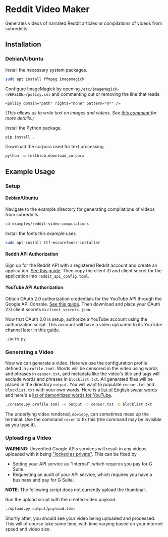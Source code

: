 # Reddit Video Maker

Generates videos of narrated Reddit articles or compilations of videos from subreddits.

## Installation

### Debian/Ubuntu

Install the necessary system packages.

```bash
sudo apt install ffmpeg imagemagick
```

Configure ImageMagick by opening `/etc/ImageMagick-<VERSION>/policy.xml` and commenting out or removing the line that reads
```
<policy domain="path" rights="none" pattern="@*" />
```
*(This allows us to write text on images and videos. See [this comment](https://github.com/Zulko/moviepy/issues/401#issuecomment-278679961) for more details.)*


Install the Python package.
```bash
pip install .
```

Download the corpora used for text processing.
```bash
python -m textblob.download_corpora
```

## Example Usage

### Setup

#### Debian/Ubuntu

Navigate to the example directory for generating compilations of videos from subreddits.

```bash
cd examples/reddit-video-compilations
```

Install the fonts this example uses
```bash
sudo apt install ttf-mscorefonts-installer
```

#### Reddit API Authorization

Sign up for the Reddit API with a registered Reddit account and create an application. [See this guide](https://alpscode.com/blog/how-to-use-reddit-api/). Then copy the client ID and client secret for the application into `reddit_api_config.toml`.

#### YouTube API Authorization

Obtain OAuth 2.0 authorization credentials for the YouTube API through the Google API Console. [See this guide](https://developers.google.com/youtube/registering_an_application). Then download and place your OAuth 2.0 client secrets in `client_secrets.json`.

Now that OAuth 2.0 is setup, authorize a YouTube account using the authorization script. This account will have a video uploaded to its YouTube channel later in this guide.

```bash
./auth.py
```

### Generating a Video

Now we can generate a video. Here we use the configuration profile defined in `profile.toml`. Words will be censored in the video using words and phrases in `censor.txt`, and metadata like the video's title and tags will exclude words and phrases in `blocklist.txt`. All generated files will be placed in the directory `output`. You will want to populate `censor.txt` and `blocklist.txt` with your own words. Here is a [list of English swear words](https://github.com/RobertJGabriel/Google-profanity-words) and here's a [list of demonitized words for YouTube](https://docs.google.com/spreadsheets/d/1ozg1Cnm6SdtM4M5rATkANAi07xAzYWaKL7HKxyvoHzk/edit#gid=674179785).

```bash
./create.py profile.toml -o output -c censor.txt -b blocklist.txt
```

The underlying video rendered, `moviepy`, can sometimes mess up the terminal. Use the command `reset` to fix this (the command may be invisible as you type it).


### Uploading a Video

**WARNING**: Unverified Google APIs services will result in any videos uploaded with it being ["locked as private"](https://support.google.com/youtube/answer/7300965?hl=en). This can be fixed by
 * Setting your API service as "Internal", which requires you pay for G Suite.
 * Requesting an audit of your API service, which requires you have a business and pay for G Suite.

**NOTE**: The following script does not currently upload the thumbnail.

Run the upload script with the created video payload.

```bash
./upload.py output/payload.toml
```

Shortly after, you should see your video being uploaded and processed. This will of course take some time, with time varying based on your internet speed and video size.
